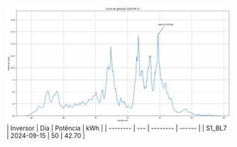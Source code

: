 ![My Image](15_09_2024-S1_BL7.png)
| Inversor | Dia | Potência | kWh    |
| -------- | --- | -------- | ------ |
| S1_BL7       | 2024-09-15  | 50       | 42.70 |